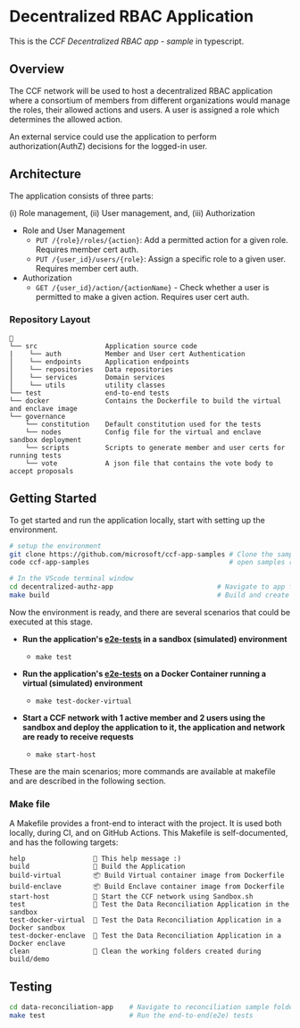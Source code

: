 # Decentralized RBAC Application

This is the _CCF Decentralized RBAC app - sample_ in typescript.

## Overview

The CCF network will be used to host a decentralized RBAC application where a consortium of members from different organizations would manage the roles, their allowed actions and users. A user is assigned a role which determines the allowed action.

An external service could use the application to perform authorization(AuthZ) decisions for the logged-in user.

## Architecture

The application consists of three parts:

(i) Role management,
(ii) User management, and,
(iii) Authorization

- Role and User Management
  - `PUT /{role}/roles/{action}`: Add a permitted action for a given role. Requires member cert auth.
  - `PUT /{user_id}/users/{role}`: Assign a specific role to a given user. Requires member cert auth.
- Authorization
  - `GET /{user_id}/action/{actionName}` - Check whether a user is permitted to make a given action. Requires user cert auth.

### Repository Layout

```text
📂
└── src                 Application source code
|    └── auth           Member and User cert Authentication
│    └── endpoints      Application endpoints
│    └── repositories   Data repositories
│    └── services       Domain services
│    └── utils          utility classes
└── test                end-to-end tests
└── docker              Contains the Dockerfile to build the virtual and enclave image
└── governance
    └── constitution    Default constitution used for the tests
    └── nodes           Config file for the virtual and enclave sandbox deployment
    └── scripts         Scripts to generate member and user certs for running tests
    └── vote            A json file that contains the vote body to accept proposals

```

## Getting Started

To get started and run the application locally, start with setting up the environment.

```bash
# setup the environment
git clone https://github.com/microsoft/ccf-app-samples # Clone the samples repository
code ccf-app-samples                                   # open samples repository in Visual studio code

# In the VScode terminal window
cd decentralized-authz-app                          # Navigate to app folder
make build                                          # Build and create the application deployment bundle
```

Now the environment is ready, and there are several scenarios that could be executed at this stage.

- **Run the application's [e2e-tests](./test/test.sh) in a sandbox (simulated) environment**

  - `make test`

- **Run the application's [e2e-tests](./test/test.sh) on a Docker Container running a virtual (simulated) environment**

  - `make test-docker-virtual`

- **Start a CCF network with 1 active member and 2 users using the sandbox and deploy the application to it, the application and network are ready to receive requests**

  - `make start-host`

These are the main scenarios; more commands are available at makefile and are described in the following section.

### Make file

A Makefile provides a front-end to interact with the project. It is used both locally, during CI, and on GitHub Actions. This Makefile is self-documented, and has the following targets:

```text
help                 💬 This help message :)
build                🔨 Build the Application
build-virtual        📦 Build Virtual container image from Dockerfile
build-enclave        📦 Build Enclave container image from Dockerfile
start-host           🏃 Start the CCF network using Sandbox.sh
test                 🧪 Test the Data Reconciliation Application in the sandbox
test-docker-virtual  🧪 Test the Data Reconciliation Application in a Docker sandbox
test-docker-enclave  🧪 Test the Data Reconciliation Application in a Docker enclave
clean                🧹 Clean the working folders created during build/demo
```

## Testing

```bash
cd data-reconciliation-app    # Navigate to reconciliation sample folder
make test                     # Run the end-to-end(e2e) tests
```
